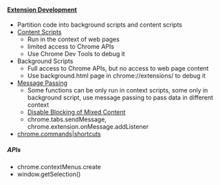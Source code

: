 #### [Extension Development](https://developer.chrome.com/extensions/overview)
- Partition code into background scripts and content scripts
- [Content Scripts](https://developer.chrome.com/extensions/content_scripts)
    - Run in the context of web pages
    - limited access to Chrome APIs
    - Use Chrome Dev Tools to debug it
- Background Scripts
    - Full access to Chrome APIs, but no access to web page content
    -  Use background.html page in chrome://extensions/ to debug it
- [Message Passing](https://developer.chrome.com/apps/messaging)
    - Some functions can be only run in context scripts, some only in background script, use message passing to pass data in different context
    - [Disable Blocking of Mixed Content](https://stackoverflow.com/questions/36348559/chrome-extension-disable-blocking-of-mixed-content)
    - chrome.tabs.sendMessage, chrome.extension.onMessage.addListener
- [chrome.commands|shortcuts](https://developer.chrome.com/apps/commands)

##### APIs
- chrome.contextMenus.create
- window.getSelection()

